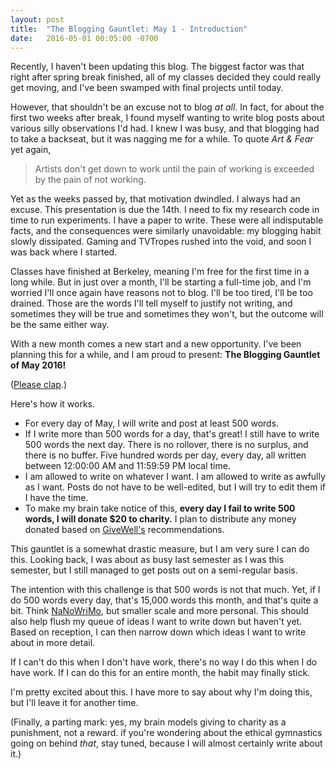 ```yaml
---
layout: post
title:  "The Blogging Gauntlet: May 1 - Introduction"
date:   2016-05-01 00:05:00 -0700
---
```


Recently, I haven't been updating this blog. The biggest factor was
that right after spring break finished, all of my classes decided
they could really get moving, and I've been swamped with final projects
until today.

However, that shouldn't be an excuse not to blog *at all*. In fact, for
about the first two weeks after break, I found myself wanting to write blog
posts about various silly observations I'd had. I knew I was busy, and
that blogging had to take a backseat, but it was nagging me for a while.
To quote *Art & Fear* yet again,

> Artists don't get down to work until the pain of working is exceeded
> by the pain of not working.

Yet as the weeks passed by, that motivation dwindled.
I always had an excuse. This presentation is due the 14th. I need to
fix my research code in time to run experiments. I have a paper to write.
These were all indisputable facts, and the consequences were similarly
unavoidable: my blogging habit slowly dissipated. Gaming and TVTropes
rushed into the void, and soon I was back where I started.

Classes have finished at Berkeley, meaning I'm free for the first time
in a long while. But in just over a month, I'll be starting a full-time
job, and I'm worried I'll once again have reasons not to blog. I'll be
too tired, I'll be too drained. Those are the words I'll tell myself
to justify not writing, and sometimes they will be true and sometimes
they won't, but the outcome will be the same either way.

With a new month comes a new start and a new opportunity. I've been
planning this for a while, and I am proud to present: **The Blogging
Gauntlet of May 2016!**

([Please clap](https://www.youtube.com/watch?v=DdCYMvaUcrA).)

Here's how it works.

* For every day of May, I will write and post at least 500 words.
* If I write more than 500 words for a day, that's great! I still have to write
500 words the next day. There is no rollover, there is no surplus, and there
is no buffer. Five hundred words per day, every day, all written between
12:00:00 AM and 11:59:59 PM local time.
* I am allowed to write on whatever I want. I am allowed to write as awfully as
I want. Posts do not have to be well-edited, but I will try to edit them
if I have the time.
* To make my brain take notice of this, **every day I fail to write 500 words,
I will donate $20 to charity.** I plan to distribute any money donated
based on [GiveWell's](http://www.givewell.org/) recommendations.

This gauntlet is a somewhat drastic measure, but I am very sure I can do this.
Looking back, I was about as busy last semester as I was this semester, but
I still managed to get posts out on a semi-regular basis.

The intention with this challenge is that 500 words is not that much.
Yet, if I do 500 words every day, that's 15,000 words this month, and that's
quite a bit. Think [NaNoWriMo](http://nanowrimo.org/), but smaller scale and more
personal. This should also help flush my queue of ideas I want to write
down but haven't yet. Based on reception, I can then narrow down which ideas
I want to write about in more detail.

If I can't do this when I don't have work, there's no way I do this when I
do have work. If I can do this for an entire month, the habit may
finally stick.

I'm pretty excited about this. I have more to say about why I'm doing this,
but I'll leave it for another time.

(Finally, a parting mark: yes, my brain models giving to charity as a
punishment, not a reward.
if you're wondering about the ethical gymnastics going on behind
*that*, stay tuned, because I will almost certainly write about it.)

